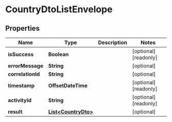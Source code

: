 

# CountryDtoListEnvelope


## Properties

| Name | Type | Description | Notes |
|------------ | ------------- | ------------- | -------------|
|**isSuccess** | **Boolean** |  |  [optional] [readonly] |
|**errorMessage** | **String** |  |  [optional] |
|**correlationId** | **String** |  |  [optional] |
|**timestamp** | **OffsetDateTime** |  |  [optional] [readonly] |
|**activityId** | **String** |  |  [optional] [readonly] |
|**result** | [**List&lt;CountryDto&gt;**](CountryDto.md) |  |  [optional] |



